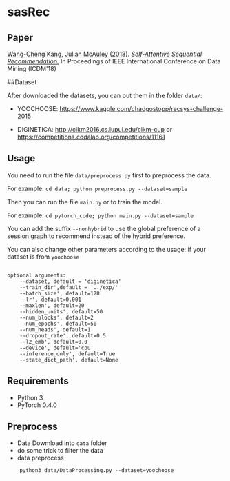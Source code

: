 # sasRec

## Paper 

[Wang-Cheng Kang](http://kwc-oliver.com), [Julian McAuley](http://cseweb.ucsd.edu/~jmcauley/) (2018). *[Self-Attentive Sequential Recommendation.](https://cseweb.ucsd.edu/~jmcauley/pdfs/icdm18.pdf)* In Proceedings of IEEE International Conference on Data Mining (ICDM'18)

##Dataset

 After downloaded the datasets, you can put them in the folder `data/`:

- YOOCHOOSE:  <https://www.kaggle.com/chadgostopp/recsys-challenge-2015>

- DIGINETICA: <http://cikm2016.cs.iupui.edu/cikm-cup> or <https://competitions.codalab.org/competitions/11161>


## Usage

You need to run the file  `data/preprocess.py` first to preprocess the data.

For example: `cd data; python preprocess.py --dataset=sample`


Then you can run the file `main.py` or  to train the model.

For example: `cd pytorch_code; python main.py --dataset=sample`

You can add the suffix `--nonhybrid` to use the global preference of a session graph to recommend instead of the hybrid preference.

You can also change other parameters according to the usage:
if your dataset is from `yoochoose`
```python3 main.py  --dataset=yoochoose
```
```
optional arguments:
	--dataset, default = 'diginetica'
	--train_dir',default = '../exp/'
	--batch_size', default=128
	--lr', default=0.001
	--maxlen', default=20
	--hidden_units', default=50
	--num_blocks', default=2
	--num_epochs', default=50
	--num_heads', default=1
	--dropout_rate', default=0.5
	--l2_emb', default=0.0
	--device', default='cpu'
	--inference_only', default=True
	--state_dict_path', default=None
```

## Requirements

- Python 3
- PyTorch 0.4.0 

## Preprocess

- Data Dowmload into `data` folder 
- do some trick to filter the data 
- data preprocess
```
	python3 data/DataProcessing.py --dataset=yoochoose
```
